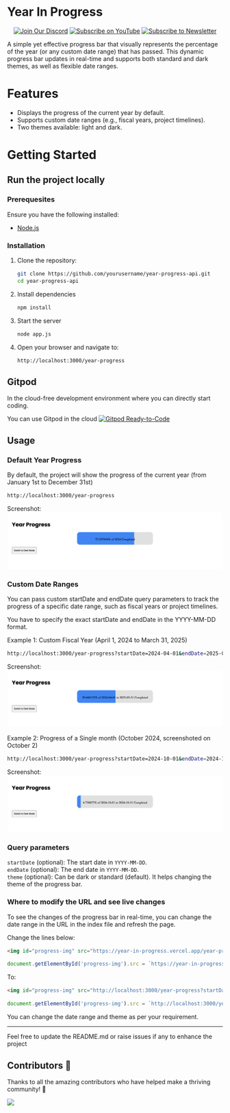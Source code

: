 # Year In Progress

<div align="center">
  
[![Join Our Discord](https://img.shields.io/badge/Discord-Join%20Server-blue?logo=discord&style=for-the-badge)](https://discord.com/invite/Yn9g6KuWyA)
[![Subscribe on YouTube](https://img.shields.io/badge/YouTube-Subscribe-red?logo=youtube&style=for-the-badge)](https://www.youtube.com/@dhanushnehru?sub_confirmation=1)
[![Subscribe to Newsletter](https://img.shields.io/badge/Newsletter-Subscribe-orange?style=for-the-badge)](https://dhanushn.substack.com/)

</div>

A simple yet effective progress bar that visually represents the percentage of the year (or any custom date range) that has passed. This dynamic progress bar updates in real-time and supports both standard and dark themes, as well as flexible date ranges.

# Features
- Displays the progress of the current year by default.
- Supports custom date ranges (e.g., fiscal years, project timelines).
- Two themes available: light and dark.
  
# Getting Started

## Run the project locally

### Prerequesites
Ensure you have the following installed:
- [Node.js](https://nodejs.org/)

### Installation
1. Clone the repository:
   ```bash
   git clone https://github.com/yourusername/year-progress-api.git
   cd year-progress-api
    ```
2. Install dependencies
    ```bash
    npm install
    ```
3. Start the server
    ```bash
    node app.js
    ```
4. Open your browser and navigate to:
    ```bash
    http://localhost:3000/year-progress
    ```

## Gitpod
In the cloud-free development environment where you can directly start coding.

You can use Gitpod in the cloud  [![Gitpod Ready-to-Code](https://img.shields.io/badge/Gitpod-Ready--to--Code-blue?logo=gitpod)](https://gitpod.io/#https://github.com/DhanushNehru/year-in-progress/)

## Usage

### Default Year Progress
By default, the project will show the progress of the current year (from January 1st to December 31st)
```bash
http://localhost:3000/year-progress
```

Screenshot:
![year-in-progress-default](readme_screenshots/year-in-progress-default.png "Year In Progress - Default")

### Custom Date Ranges
You can pass custom startDate and endDate query parameters to track the progress of a specific date range, such as fiscal years or project timelines.

You have to specify the exact startDate and endDate in the YYYY-MM-DD format.

Example 1: Custom Fiscal Year (April 1, 2024 to March 31, 2025)
```bash
http://localhost:3000/year-progress?startDate=2024-04-01&endDate=2025-03-31
```

Screenshot:
![year-in-progress-fiscal-year](readme_screenshots/year-in-progress-fiscal-year.png "Year In Progress - Fiscal Year")

Example 2: Progress of a Single month (October 2024, screenshoted on October 2)
```bash
http://localhost:3000/year-progress?startDate=2024-10-01&endDate=2024-10-31
```

Screenshot:
![year-in-progress-one-month](readme_screenshots/year-in-progress-one-month.png "Year In Progress - One Month")

### Query parameters
```startDate``` (optional): The start date in ```YYYY-MM-DD```.<br>
```endDate``` (optional): The end date in ```YYYY-MM-DD```.<br>
```theme``` (optional): Can be dark or standard (default). It helps changing the theme of the progress bar.

### Where to modify the URL and see live changes
To see the changes of the progress bar in real-time, you can change the date range in the URL in the index file and refresh the page.

Change the lines below:
```html
<img id="progress-img" src="https://year-in-progress.vercel.app/year-progress" alt="Year Progress" style="width: 450px; height: 75px;">
```
```javascript
document.getElementById('progress-img').src = `https://year-in-progress.vercel.app/year-progress?time=${Date.now()}&startDate=2024-04-01&endDate=2025-03-31&theme=${theme}`
```

To:
```html
<img id="progress-img" src="http://localhost:3000/year-progress?startDate=2024-04-01&endDate=2025-03-31" alt="Year Progress" style="width: 450px; height: 75px;">
```
```javascript
document.getElementById('progress-img').src = `http://localhost:3000/year-progress?time=${Date.now()}&startDate=2024-04-01&endDate=2025-03-31&theme=${theme}`
```

You can change the date range and theme as per your requirement.

----

Feel free to update the README.md or raise issues if any to enhance the project

## Contributors 💖

Thanks to all the amazing contributors who have helped make a thriving community! 🌟

<a href="https://github.com/DhanushNehru/year-in-progress/graphs/contributors">
    <img src="https://contrib.rocks/image?repo=DhanushNehru/year-in-progress" />
</a>


